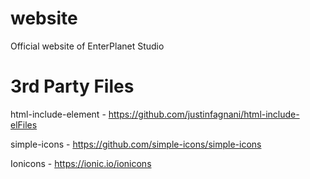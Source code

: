 # website
Official website of EnterPlanet Studio

# 3rd Party Files
html-include-element - https://github.com/justinfagnani/html-include-elFiles

simple-icons - https://github.com/simple-icons/simple-icons

Ionicons - https://ionic.io/ionicons
